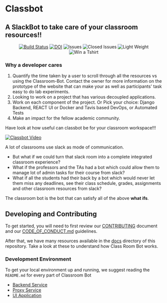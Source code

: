 
# Classbot

## A SlackBot to take care of your classroom resources!!

<center>

<a href="https://travis-ci.org/github/Ayushi61/Classroom-Bot"><img src="https://travis-ci.org/Ayushi61/Classroom-Bot.svg?branch=master" alt="Build Status"></a>
<a href="https://zenodo.org/badge/latestdoi/288084201"><img src="https://zenodo.org/badge/288084201.svg" alt="DOI"></a>
<img src="https://img.shields.io/github/issues-raw/Ayushi61/Classroom-Bot" alt="Issues">
<img src="https://img.shields.io/github/issues-closed-raw/Ayushi61/Classroom-Bot?style=plastic" alt="Closed Issues">
<img src="https://img.shields.io/github/repo-size/Ayushi61/Classroom-Bot" alt="Light Weight">
<img src="https://img.shields.io/github/issues/Ayushi61/Classroom-Bot/Haktoberfest" alt="Win a Tshirt">

</center>

### Why a developer cares

1. Quantify the time taken by a user to scroll through all the resources vs using the Classroom-Bot. Contact the owner for more information on the prototype of the website that can make your as well as participants' task easy to do lab experiments.
2. Looking to work on a project that has various decoupled applications.
3. Work on each component of the project. Or Pick your choice: Django Backend, REACT UI or Docker and Tavis based DevOps, or Automated Tests
4. Make an impact for the fellow academic community.

Have look at how useful can classbot be for your classroom workspace!!!

[![Classbot Video](https://img.youtube.com/vi/CRSTGNChs1o/0.jpg)](https://youtu.be/CRSTGNChs1o)

A lot of classrooms use slack as mode of communication. 

* But what if we could turn that slack room into a complete integrated classroom experience?
* What if the professors and the TAs had a bot which could allow them to manage lot of admin tasks for their course from slack?
* What if all the students had their back by a bot which would never let them miss any deadlines, see their class schedule, 
grades, assignments and other classroom resources from slack?

The classroom bot is the bot that can satisfy all of the above **what ifs**.


## Developing and Contributing

To get started, you will need to first review our [CONTRIBUTING](./CONTRIBUTING.md) document and our [CODE_OF_CONDUCT.md](./CODE_OF_CONDUCT.md) guidelines.

After that, we have many resources available in the [docs](./docs) directory of this repository. Take a look at these to understand how Class Room Bot works.

### Development Environment

To get your local environment up and running, we suggest reading the `README.md` for every part of Classroom Bot

* [Backend Service](./backend-service/bot_server/README.md)
* [Proxy Service](./backend-service/bot_proxy_server/README.md)
* [UI Application](./ui/README.md)
